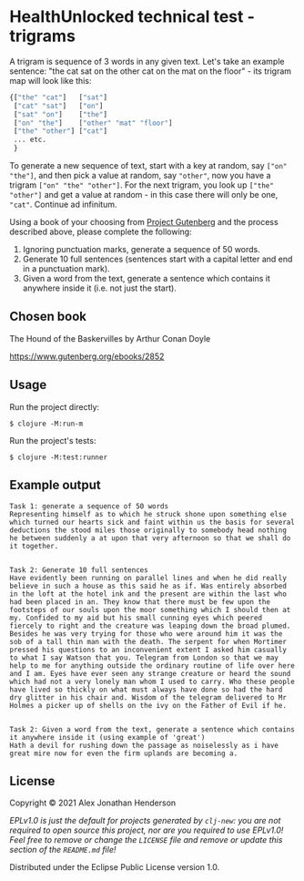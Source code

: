 # HealthUnlocked technical test - trigrams

A trigram is sequence of 3 words in any given text. Let's take an example sentence: "the cat sat on the other cat on the mat on the floor" - its trigram map will look like this:
```clj
{["the" "cat"]   ["sat"]
 ["cat" "sat"]   ["on"]
 ["sat" "on"]    ["the"]
 ["on" "the"]    ["other" "mat" "floor"]
 ["the" "other"] ["cat"]
 ... etc.
 }
 ```

To generate a new sequence of text, start with a key at random, say `["on" "the"]`, and then pick a value at random, say `"other"`, now you have a trigram `["on" "the" "other"]`. For the next trigram, you look up `["the" "other"]` and get a value at random - in this case there will only be one, `"cat"`. Continue ad infinitum.

Using a book of your choosing from [Project Gutenberg](https://www.gutenberg.org/) and the process described above, please complete the following:

1. Ignoring punctuation marks, generate a sequence of 50 words.
2. Generate 10 full sentences (sentences start with a capital letter and end in a punctuation mark).
3. Given a word from the text, generate a sentence which contains it anywhere inside it (i.e. not just the start).

## Chosen book

The Hound of the Baskervilles by Arthur Conan Doyle

https://www.gutenberg.org/ebooks/2852

## Usage

Run the project directly:

    $ clojure -M:run-m


Run the project's tests:

    $ clojure -M:test:runner

## Example output
```
Task 1: generate a sequence of 50 words
Representing himself as to which he struck shone upon something else which turned our hearts sick and faint within us the basis for several deductions the stood miles those originally to somebody head nothing he between suddenly a at upon that very afternoon so that we shall do it together.


Task 2: Generate 10 full sentences
Have evidently been running on parallel lines and when he did really believe in such a house as this said he as if. Was entirely absorbed in the loft at the hotel ink and the present are within the last who had been placed in an. They know that there must be few upon the footsteps of our souls upon the moor something which I should then at my. Confided to my aid but his small cunning eyes which peered fiercely to right and the creature was leaping down the broad plumed. Besides he was very trying for those who were around him it was the sob of a tall thin man with the death. The serpent for when Mortimer pressed his questions to an inconvenient extent I asked him casually to what I say Watson that you. Telegram from London so that we may help to me for anything outside the ordinary routine of life over here and I am. Eyes have ever seen any strange creature or heard the sound which had not a very lonely man whom I used to carry. Who these people have lived so thickly on what must always have done so had the hard dry glitter in his chair and. Wisdom of the telegram delivered to Mr Holmes a picker up of shells on the ivy on the Father of Evil if he.


Task 2: Given a word from the text, generate a sentence which contains it anywhere inside it (using example of 'great')
Hath a devil for rushing down the passage as noiselessly as i have great mire now for even the firm uplands are becoming a.
```

## License

Copyright © 2021 Alex Jonathan Henderson

_EPLv1.0 is just the default for projects generated by `clj-new`: you are not_
_required to open source this project, nor are you required to use EPLv1.0!_
_Feel free to remove or change the `LICENSE` file and remove or update this_
_section of the `README.md` file!_

Distributed under the Eclipse Public License version 1.0.
